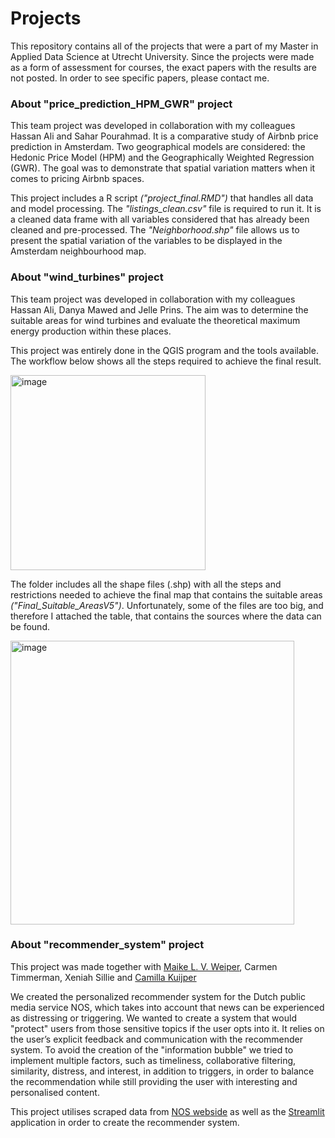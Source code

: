# Projects
This repository contains all of the projects that were a part of my Master in Applied Data Science at Utrecht University. Since the projects were made as a form of assessment for courses, the exact papers with the results are not posted. In order to see specific papers, please contact me.  

### About "price_prediction_HPM_GWR" project

This team project was developed in collaboration with my colleagues Hassan Ali and Sahar Pourahmad. It is a comparative study of Airbnb price prediction in Amsterdam. Two geographical models are considered: the Hedonic Price Model (HPM) and the Geographically Weighted Regression (GWR). The goal was to demonstrate that spatial variation matters when it comes to pricing Airbnb spaces. 

This project includes a R script *("project_final.RMD")* that handles all data and model processing. The *"listings_clean.csv"* file is required to run it. It is a cleaned data frame with all variables considered that has already been cleaned and pre-processed. The *"Neighborhood.shp"* file allows us to present the spatial variation of the variables to be displayed in the Amsterdam neighbourhood map. 

### About "wind_turbines" project

This team project was developed in collaboration with my colleagues Hassan Ali, Danya Mawed and Jelle Prins. The aim was to determine the suitable areas for wind turbines and evaluate the theoretical maximum energy production within these places. 

This project was entirely done in the QGIS program and the tools available. The workflow below shows all the steps required to achieve the final result.  

<img width="312" alt="image" src="https://github.com/wlibera/projects/assets/136256381/820fb42a-9375-486f-8379-dadea9a961bf">

The folder includes all the shape files (.shp) with all the steps and restrictions needed to achieve the final map that contains the suitable areas *("Final_Suitable_AreasV5")*. Unfortunately, some of the files are too big, and therefore I attached the table, that contains the sources where the data can be found.

<img width="454" alt="image" src="https://github.com/wlibera/projects/assets/136256381/e51fb194-2872-4cfb-a876-de1f6eec1857">

### About "recommender_system" project

This project was made together with [Maike L. V. Weiper](https://github.com/MWeiper), Carmen Timmerman, Xeniah Sillie and [Camilla Kuijper](https://github.com/CamillaKuijper)

We created the personalized recommender system for the Dutch public media service NOS, which takes into account that news
can be experienced as distressing or triggering. We wanted to create a system that would "protect" users from those sensitive topics if the user opts into it. It relies on the user’s explicit feedback and communication with the recommender system. To avoid the creation of the "information bubble" we tried to implement multiple factors, such as timeliness,
collaborative filtering, similarity, distress, and interest, in addition to triggers, in order to balance the recommendation while still providing the user with interesting and personalised content.

This project utilises scraped data from [NOS webside](https://nos.nl/) as well as the [Streamlit](https://streamlit.io/) application in order to create the recommender system. 


